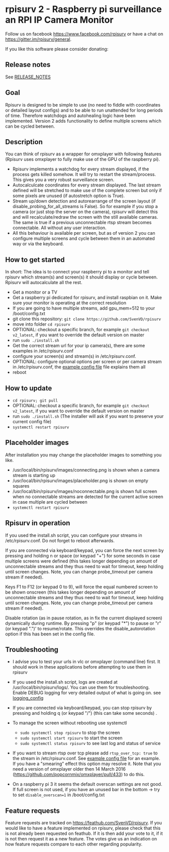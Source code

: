 # rpisurv 2 - Raspberry pi surveillance an RPI IP Camera Monitor
Follow us on facebook https://www.facebook.com/rpisurv or have a chat on https://gitter.im/rpisurv/general.

If you like this software please consider donating:
 <a href="https://www.paypal.com/cgi-bin/webscr?cmd=_s-xclick&hosted_button_id=QPJU9K2KZ8D94" target="_blank" rel="nofollow"><img src="https://www.paypal.com/en_US/i/btn/x-click-but21.gif" alt="" /></a>

## Release notes

See [RELEASE_NOTES](https://github.com/SvenVD/rpisurv/blob/master/RELEASE_NOTES.md)

## Goal
Rpisurv is designed to be simple to use (no need to fiddle with coordinates or detailed layout configs) and to be able to run unattended for long periods of time. Therefore watchdogs and autohealing logic have been implemented.
Version 2 adds functionality to define multiple screens which can be cycled between.

## Description
You can think of rpisurv as a wrapper for omxplayer with following features (Rpisurv uses omxplayer to fully make use of the GPU of the raspberry pi).

- Rpisurv implements a watchdog for every stream displayed, if the process gets killed somehow. It will try to restart the stream/process. This gives you a very robust surveillance screen.
- Autocalculcate coordinates for every stream displayed. The last stream defined will be stretched to make use of the complete screen but only if some pixels are unused (if autostretch option is True).
- Stream up/down detection and autorearrange of the screen layout (if disable_probing_for_all_streams is False). So for example if you stop a camera (or just stop the server on the camera), rpisurv will detect this and will recalculate/redraw the screen with the still available cameras. The same is true if a previous unconnectable rtsp stream becomes connectable. All without any user interaction.
- All this behaviour is available per screen, but as of version 2 you can configure multiple screens and cycle between them in an automated way or via the keyboard.

## How to get started
In short: The idea is to connect your raspberry pi to a monitor and tell rpisurv which stream(s) and screen(s) it should display or cycle between. Rpisurv will autocalculate all the rest.
- Get a monitor or a TV
- Get a raspberry pi dedicated for rpisurv, and install raspbian on it. Make sure your monitor is operating at the correct resolution
- If you are going to have multiple streams, add gpu_mem=512 to your /boot/config.txt
- git clone this repository: `git clone https://github.com/SvenVD/rpisurv`
- move into folder `cd rpisurv`
- OPTIONAL: checkout a specific branch, for example `git checkout v2_latest`, if you want to override the default version on master
- run `sudo ./install.sh`
- Get the correct stream url for your ip camera(s), there are some examples in /etc/rpisurv.conf
- configure your screen(s) and stream(s) in /etc/rpisurv.conf.
- OPTIONAL: configure optional options per screen or per camera stream in /etc/rpisurv.conf, the [example config file](https://github.com/SvenVD/rpisurv/blob/master/surveillance/conf/surveillance.yml) file explains them all
- reboot

## How to update <a name="how-to-update"></a>
- `cd rpisurv; git pull`
- OPTIONAL: checkout a specific branch, for example `git checkout v2_latest`, if you want to override the default version on master
- run `sudo ./install.sh` (The installer will ask if you want to preserve your current config file)
- `systemctl restart rpisurv`

## Placeholder images
After installation you may change the placeholder images to something you like.
- /usr/local/bin/rpisurv/images/connecting.png is shown when a camera stream is starting up
- /usr/local/bin/rpisurv/images/placeholder.png is shown on empty squares
- /usr/local/bin/rpisurv/images/noconnectable.png is shown full screen when no connectable streams are detected for the current active screen in case multiple are cycled between
- `systemctl restart rpisurv`

## Rpisurv in operation

If you used the install.sh script, you can configure your streams in /etc/rpisurv.conf. Do not forget to reboot afterwards.

If you are connected via keyboard/keypad, you can force the next screen by pressing and holding n or space (or keypad "+") for some seconds in case multiple screens were defined (this takes longer depending on amount of unconnectable streams and they thus need to wait for timeout, keep holding until screen changes. Note, you can change probe_timeout per camera stream if needed).

Keys F1 to F12 (or keypad 0 to 9), will force the equal numbered screen to be shown onscreen (this takes longer depending on amount of unconnectable streams and they thus need to wait for timeout, keep holding until screen changes. Note, you can change probe_timeout per camera stream if needed).

Disable rotation (as in pause rotation, as in fix the current displayed screen) dynamically during runtime. By pressing "p" (or keypad "*") to pause or "r" (or keypad ".")' to resume/rotate. This overrides the disable_autorotation option if this has been set in the config file.


## Troubleshooting

- I advise you to test your urls in vlc or omxplayer (command line) first. It should work in these applications before attempting to use them in rpisurv

- If you used the install.sh script, logs are created at /usr/local/bin/rpisurv/logs/. You can use them for troubleshooting. Enable DEBUG logging for very detailed output of what is going on. see [logging_config](https://github.com/SvenVD/rpisurv/blob/master/surveillance/conf/logging.yml)

- If you are connected via keyboard/keypad, you can stop rpisurv by pressing and holding q (or keypad "/") (this can take some seconds) .

- To manage the screen without rebooting use systemctl
  - `sudo systemctl stop rpisurv` to stop the screen
  - `sudo systemctl start rpisurv` to start the screen
  - `sudo systemctl status rpisurv` to see last log and status of service

- If you want to stream rtsp over tcp please add `rtsp_over_tcp: true` to the stream in /etc/rpisurv.conf.
  See [example config file](https://github.com/SvenVD/rpisurv/blob/master/surveillance/conf/surveillance.yml) for an example.
  If you have a "smearing" effect this option may resolve it.
  Note that you need a version of omxplayer older then 14 March 2016 (https://github.com/popcornmix/omxplayer/pull/433) to do this.

- On a raspberry pi 3 it seems the default overscan settings are not good. If full screen is not used, if you have an unused bar in the bottom -> try to set `disable_overscan=1` in /boot/config.txt


## Feature requests

Feature requests are tracked on https://feathub.com/SvenVD/rpisurv. If you would like to have a feature implemented on rpisurv, please check that this is not already been requested on feathub. If it is then add your vote to it, if it is not then request it as a new feature. The votes give us an indication on how feature requests compare to each other regarding popularity.
